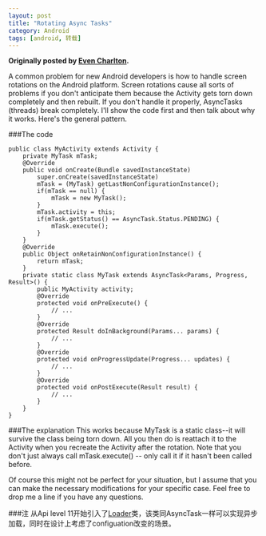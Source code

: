 ```yaml
---
layout: post
title: "Rotating Async Tasks"
category: Android
tags: [android, 转载]
---
```


**Originally posted by [Even Charlton](http://evancharlton.com/thoughts/rotating-async-tasks).**

A common problem for new Android developers is how to handle screen rotations on the Android platform. Screen rotations cause all sorts of problems if you don't anticipate them because the Activity gets torn down completely and then rebuilt. If you don't handle it properly, AsyncTasks (threads) break completely. I'll show the code first and then talk about why it works. Here's the general pattern.

###The code

    public class MyActivity extends Activity {
        private MyTask mTask;
        @Override
        public void onCreate(Bundle savedInstanceState)
            super.onCreate(savedInstanceState)
            mTask = (MyTask) getLastNonConfigurationInstance();
            if(mTask == null) {
                mTask = new MyTask();
            }
            mTask.activity = this;
            if(mTask.getStatus() == AsyncTask.Status.PENDING) {
                mTask.execute();
            }
        }
        @Override
        public Object onRetainNonConfigurationInstance() {
            return mTask;
        }
        private static class MyTask extends AsyncTask<Params, Progress, Result>() {
            public MyActivity activity;
            @Override
            protected void onPreExecute() {
                // ...
            }
            @Override
            protected Result doInBackground(Params... params) {
                // ...
            }
            @Override
            protected void onProgressUpdate(Progress... updates) {
                // ...
            }
            @Override
            protected void onPostExecute(Result result) {
                // ...
            }
        }
    }

###The explanation
This works because MyTask is a static class--it will survive the class being torn down. All you then do is reattach it to the Activity when you recreate the Activity after the rotation. Note that you don't just always call mTask.execute() -- only call it if it hasn't been called before.

Of course this might not be perfect for your situation, but I assume that you can make the necessary modifications for your specific case. Feel free to drop me a line if you have any questions.

###注
从Api level 11开始引入了[Loader](http://developer.android.com/guide/topics/fundamentals/loaders.html)类，该类同AsyncTask一样可以实现异步加载，同时在设计上考虑了configuation改变的场景。
